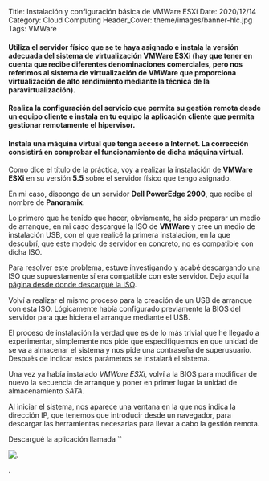 Title: Instalación y configuración básica de VMWare ESXi
Date: 2020/12/14
Category: Cloud Computing
Header_Cover: theme/images/banner-hlc.jpg
Tags: VMWare

#### Utiliza el servidor físico que se te haya asignado e instala la versión adecuada del sistema de virtualización VMWare ESXi (hay que tener en cuenta que recibe diferentes denominaciones comerciales, pero nos referimos al sistema de virtualización de VMWare que proporciona virtualización de alto rendimiento mediante la técnica de la paravirtualización).

#### Realiza la configuración del servicio que permita su gestión remota desde un equipo cliente e instala en tu equipo la aplicación cliente que permita gestionar remotamente el hipervisor.

#### Instala una máquina virtual que tenga acceso a Internet. La corrección consistirá en comprobar el funcionamiento de dicha máquina virtual.

Como dice el título de la práctica, voy a realizar la instalación de **VMWare ESXi** en su versión **5.5** sobre el servidor físico que tengo asignado.

En mi caso, dispongo de un servidor **Dell PowerEdge 2900**, que recibe el nombre de **Panoramix**.

Lo primero que he tenido que hacer, obviamente, ha sido preparar un medio de arranque, en mi caso descargué la ISO de **VMWare** y cree un medio de instalación USB, con el que realicé la primera instalación, en la que descubrí, que este modelo de servidor en concreto, no es compatible con dicha ISO.

Para resolver este problema, estuve investigando y acabé descargando una ISO que supuestamente sí era compatible con este servidor. Dejo aquí la [página desde donde descargué la ISO](https://www.dell.com/support/home/es-es/drivers/driversdetails?driverid=20vnp).

Volví a realizar el mismo proceso para la creación de un USB de arranque con esta ISO. Lógicamente había configurado previamente la BIOS del servidor para que hiciera el arranque mediante el USB.

El proceso de instalación la verdad que es de lo más trivial que he llegado a experimentar, simplemente nos pide que especifiquemos en que unidad de se va a almacenar el sistema y nos pide una contraseña de superusuario. Después de indicar estos parámetros se instalará el sistema.

Una vez ya había instalado *VMWare ESXi*, volví a la BIOS para modificar de nuevo la secuencia de arranque y poner en primer lugar la unidad de almacenamiento *SATA*.

Al iniciar el sistema, nos aparece una ventana en la que nos indica la dirección IP, que tenemos que introducir desde un navegador, para descargar las herramientas necesarias para llevar a cabo la gestión remota.

Descargué la aplicación llamada ``

![.](images/)














.
